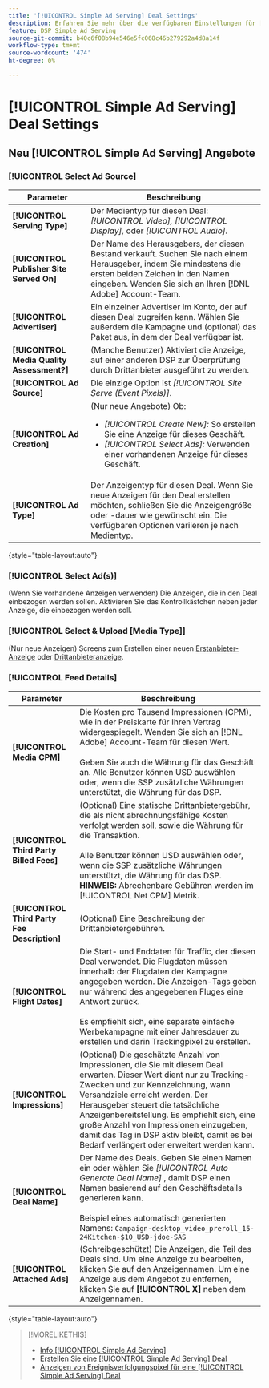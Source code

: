 ```yaml
---
title: '[!UICONTROL Simple Ad Serving] Deal Settings'
description: Erfahren Sie mehr über die verfügbaren Einstellungen für [!UICONTROL Simple Ad Serving] Angebote.
feature: DSP Simple Ad Serving
source-git-commit: b40c6f08b94e546e5fc068c46b279292a4d8a14f
workflow-type: tm+mt
source-wordcount: '474'
ht-degree: 0%

---
```


# [!UICONTROL Simple Ad Serving] Deal Settings

## Neu [!UICONTROL Simple Ad Serving] Angebote

### [!UICONTROL Select Ad Source]

| Parameter | Beschreibung |
|-----------|-------------|
| **[!UICONTROL Serving Type]** | Der Medientyp für diesen Deal: *[!UICONTROL Video],* *[!UICONTROL Display],* oder *[!UICONTROL Audio].* |
| **[!UICONTROL Publisher Site Served On]** | Der Name des Herausgebers, der diesen Bestand verkauft. Suchen Sie nach einem Herausgeber, indem Sie mindestens die ersten beiden Zeichen in den Namen eingeben. Wenden Sie sich an Ihren [!DNL Adobe] Account-Team. |
| **[!UICONTROL Advertiser]** | Ein einzelner Advertiser im Konto, der auf diesen Deal zugreifen kann. Wählen Sie außerdem die Kampagne und (optional) das Paket aus, in dem der Deal verfügbar ist. |
| **[!UICONTROL Media Quality Assessment?]** | (Manche Benutzer) Aktiviert die Anzeige, auf einer anderen DSP zur Überprüfung durch Drittanbieter ausgeführt zu werden. <!-- Who can select this? It's disabled for me. Need to see if there are additional fields when this is enabled. --> |
| **[!UICONTROL Ad Source]** | Die einzige Option ist *[!UICONTROL Site Serve (Event Pixels)]*. |
| **[!UICONTROL Ad Creation]** | (Nur neue Angebote) Ob:<ul><li>*[!UICONTROL Create New]:* So erstellen Sie eine Anzeige für dieses Geschäft.</li><li>*[!UICONTROL Select Ads]:* Verwenden einer vorhandenen Anzeige für dieses Geschäft.</li></ul> |
| **[!UICONTROL Ad Type]** | Der Anzeigentyp für diesen Deal. Wenn Sie neue Anzeigen für den Deal erstellen möchten, schließen Sie die Anzeigengröße oder -dauer wie gewünscht ein. Die verfügbaren Optionen variieren je nach Medientyp. |

{style=&quot;table-layout:auto&quot;}

### [!UICONTROL Select Ad(s)]

(Wenn Sie vorhandene Anzeigen verwenden) Die Anzeigen, die in den Deal einbezogen werden sollen. Aktivieren Sie das Kontrollkästchen neben jeder Anzeige, die einbezogen werden soll.

### [!UICONTROL Select & Upload [Media Type]]

(Nur neue Anzeigen) Screens zum Erstellen einer neuen [Erstanbieter-Anzeige](/help/dsp/campaign-management/ads/ad-create.md) oder [Drittanbieteranzeige](/help/dsp/campaign-management/ads/ad-create-third-party.md).

### [!UICONTROL Feed Details]

| Parameter | Beschreibung |
|-----------|-------------|
| **[!UICONTROL Media CPM]** | Die Kosten pro Tausend Impressionen (CPM), wie in der Preiskarte für Ihren Vertrag widergespiegelt. Wenden Sie sich an [!DNL Adobe] Account-Team für diesen Wert. <br><br>Geben Sie auch die Währung für das Geschäft an. Alle Benutzer können USD auswählen oder, wenn die SSP zusätzliche Währungen unterstützt, die Währung für das DSP. |
| **[!UICONTROL Third Party Billed Fees]** | (Optional) Eine statische Drittanbietergebühr, die als nicht abrechnungsfähige Kosten verfolgt werden soll, sowie die Währung für die Transaktion.<br><br>Alle Benutzer können USD auswählen oder, wenn die SSP zusätzliche Währungen unterstützt, die Währung für das DSP. **HINWEIS:** Abrechenbare Gebühren werden im [!UICONTROL Net CPM] Metrik. |
| **[!UICONTROL Third Party Fee Description]** | (Optional) Eine Beschreibung der Drittanbietergebühren. |
| **[!UICONTROL Flight Dates]** | Die Start- und Enddaten für Traffic, der diesen Deal verwendet. Die Flugdaten müssen innerhalb der Flugdaten der Kampagne angegeben werden. Die Anzeigen-Tags geben nur während des angegebenen Fluges eine Antwort zurück.<br><br> Es empfiehlt sich, eine separate einfache Werbekampagne mit einer Jahresdauer zu erstellen und darin Trackingpixel zu erstellen. |
| **[!UICONTROL Impressions]** | (Optional) Die geschätzte Anzahl von Impressionen, die Sie mit diesem Deal erwarten. Dieser Wert dient nur zu Tracking-Zwecken und zur Kennzeichnung, wann Versandziele erreicht werden. Der Herausgeber steuert die tatsächliche Anzeigenbereitstellung. Es empfiehlt sich, eine große Anzahl von Impressionen einzugeben, damit das Tag in DSP aktiv bleibt, damit es bei Bedarf verlängert oder erweitert werden kann. |
| **[!UICONTROL Deal Name]** | Der Name des Deals. Geben Sie einen Namen ein oder wählen Sie *[!UICONTROL Auto Generate Deal Name]* , damit DSP einen Namen basierend auf den Geschäftsdetails generieren kann.<br><br>Beispiel eines automatisch generierten Namens: `Campaign-desktop_video_preroll_15-24Kitchen-$10_USD-jdoe-SAS` |
| **[!UICONTROL Attached Ads]** | (Schreibgeschützt) Die Anzeigen, die Teil des Deals sind. Um eine Anzeige zu bearbeiten, klicken Sie auf den Anzeigennamen. Um eine Anzeige aus dem Angebot zu entfernen, klicken Sie auf **[!UICONTROL X]** neben dem Anzeigennamen. |

{style=&quot;table-layout:auto&quot;}

<!-- 
## Existing Simple Ad Serving Deals

Changes aren't applied retroactively.
-->

<!-- completely different settings layout, so need a separate section for them -->

<!-- From Abhinav: Editable fields are Name, Start & End date, Impressions & CPM. Changes are not applied retroactively.

But I see:

| Parameter | Description |
|-----------|-------------|

| **[!UICONTROL Are you using Deal ID?] | (Read-only) Whether the deal was set up as a [!UICONTROL Deal ID] (*[!DNL Yes]*)  or a [!UICONTROL Simple Ad Serving] deal (*[!DNL No]*). |
| **[!UICONTROL Inventory Type] | (Read-only) The inventory type for the deal. |
| **[!UICONTROL Feed Name] | The name of the [!UICONTROL Simple Ad Serving] deal. |
| **[!UICONTROL Publisher Ad Server] | (Read-only)  |
| **[!UICONTROL Publisher maximum ad length] | The maximum length of the ad, per the publisher. |
| **[!UICONTROL Publisher minimum ad length] | The minimum length of the ad, per the publisher. |
| **[!UICONTROL Fill Type] | (Read-only)  |
| **[!UICONTROL Contracted CPM] | This field is required if billing through TubeMogul, but enter your CPM in this field to track your actual spend. |
| **[!UICONTROL 3rd party technology CPM] | (Optional)  |
| **[!UICONTROL Planned Flight Dates] | The beginning and end dates for the deal flight. These dates don't control ad delivery but are used to track delivery pacing. **THIS IS CONTRARY TO WHAT THE NEW DEAL SETTINGS ABOVE, FROM ABHINAV, SAY**> |
| **[!UICONTROL Target Impressions] | (Optional) The estimated number of impressions you expect to run using this deal. This value is used for tracking purposes only and to flag when delivery goals are met; the publisher controls actual ad delivery. The best practice is to enter a high number of impressions to keep the tag active within DSP so it can be renewed or extended if needed. |
 -->

>[!MORELIKETHIS]
>
>* [Info [!UICONTROL Simple Ad Serving]](simple-deal-about.md)
>* [Erstellen Sie eine [!UICONTROL Simple Ad Serving] Deal](simple-deal-create.md)
>* [Anzeigen von Ereignisverfolgungspixel für eine [!UICONTROL Simple Ad Serving] Deal](simple-deal-show-pixels.md)

